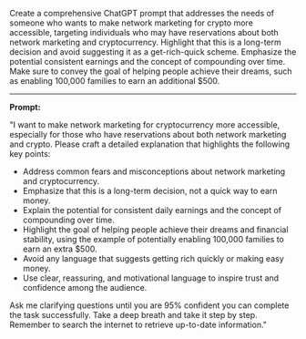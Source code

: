 Create a comprehensive ChatGPT prompt that addresses the needs of someone who wants to make network marketing for crypto more accessible, targeting individuals who may have reservations about both network marketing and cryptocurrency. Highlight that this is a long-term decision and avoid suggesting it as a get-rich-quick scheme. Emphasize the potential consistent earnings and the concept of compounding over time. Make sure to convey the goal of helping people achieve their dreams, such as enabling 100,000 families to earn an additional $500. 

---

**Prompt:**

"I want to make network marketing for cryptocurrency more accessible, especially for those who have reservations about both network marketing and crypto. Please craft a detailed explanation that highlights the following key points:

- Address common fears and misconceptions about network marketing and cryptocurrency.
- Emphasize that this is a long-term decision, not a quick way to earn money.
- Explain the potential for consistent daily earnings and the concept of compounding over time.
- Highlight the goal of helping people achieve their dreams and financial stability, using the example of potentially enabling 100,000 families to earn an extra $500.
- Avoid any language that suggests getting rich quickly or making easy money.
- Use clear, reassuring, and motivational language to inspire trust and confidence among the audience.

Ask me clarifying questions until you are 95% confident you can complete the task successfully. Take a deep breath and take it step by step. Remember to search the internet to retrieve up-to-date information."
